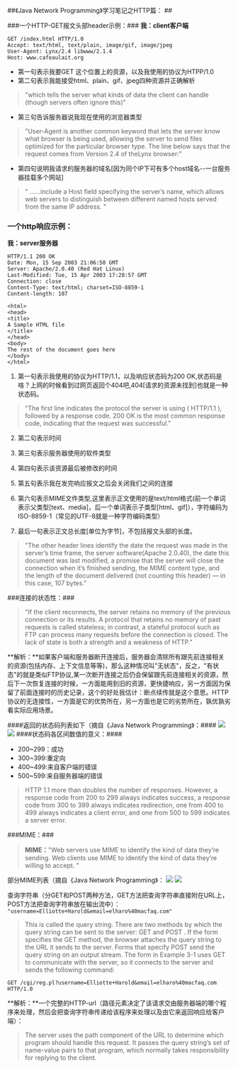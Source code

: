 ##《Java Network Programming》学习笔记之HTTP篇：  ##

###一个HTTP-GET报文头部header示例：###
**我：client客户端**

	GET /index.html HTTP/1.0  
	Accept: text/html, text/plain, image/gif, image/jpeg  
	User-Agent: Lynx/2.4 libwww/2.1.4  
	Host: www.cafeaulait.org

- 第一句表示我要GET 这个位置上的资源，以及我使用的协议为HTPP/1.0
- 第二句表示我能接受html、plain、gif、jpeg四种资源并正确解析
> "which tells the server what kinds of data the client can handle (though servers often ignore this)"

- 第三句告诉服务器说我现在使用的浏览器类型  
> "User-Agent is another common keyword that lets the server know what browser is being used, allowing the server to send files optimized for the particular browser type. The line below says that the request comes from Version 2.4 of theLynx browser:"

- 第四句说明我请求的服务器的域名[因为同个IP下可有多个host域名--一台服务器挂载多个网站]
> " ……include a Host field specifying the server’s name, which allows web servers to distinguish between different named hosts served from the same IP address. "


### 一个http响应示例： ###
**我：server服务器**

	HTTP/1.1 200 OK
	Date: Mon, 15 Sep 2003 21:06:50 GMT
	Server: Apache/2.0.40 (Red Hat Linux)
	Last-Modified: Tue, 15 Apr 2003 17:28:57 GMT
	Connection: close
	Content-Type: text/html; charset=ISO-8859-1
	Content-length: 107
	
	<html>
	<head>
	<title>
	A Sample HTML file
	</title>
	</head>
	<body>
	The rest of the document goes here
	</body>
	</html>


1. 第一句表示我使用的协议为HTTP/1.1，以及响应状态码为200 OK,状态码是啥？上网的时候看到过网页返回个404吧,404[请求的资源未找到]也就是一种状态码。
> "The first line indicates the protocol the server is using ( HTTP/1.1 ), followed by a response code. 200 OK is the most common response code, indicating that the request was successful."

2. 第二句表示时间

3. 第三句表示服务器使用的软件类型

4. 第四句表示该资源最后被修改的时间

5. 第五句表示我在发完响应报文之后会关闭我们之间的连接

6. 第六句表示MIME文件类型,这里表示正文使用的是text/html格式(前一个单词表示父类型[text、media]，后一个单词表示子类型[html、gif]），字符编码为ISO-8859-1（常见的UTF-8就是一种字符编码类型）

7. 最后一句表示正文总长度[单位为字节]，不包括报文头部的长度。
> "The other header lines identify the date the request was made in the server’s time frame, the server software(Apache 2.0.40), the date this document was last modified, a promise that the server will close the connection when it’s finished sending, the MIME content type, and the length of the document delivered (not counting this header) — in this case, 107 bytes."



###连接的状态性：###
> "If the client reconnects, the server retains no memory of the previous connection or its results. A protocol that retains no memory of past requests is called stateless; in contrast, a stateful protocol such as FTP can process many requests before the connection is closed. The lack of state is both a strength and a weakness of HTTP."

 **解析：**如果客户端和服务器断开连接后，服务器会清除所有跟先前连接相关的资源(包括内存、上下文信息等等)，那么这种情况叫"无状态"，反之，"有状态"的就是类似FTP协议,某一次断开连接之后仍会保留跟先前连接相关的资源，然后下一次恢复连接的时候，一方面能用到旧的资源，更快捷响应，另一方面因为保留了前面连接时的历史记录，这个的好处我估计：断点续传就是这个意思。HTTP协议的无连接性，一方面是它的优势所在，另一方面也是它的劣势所在，孰优孰劣看实际应用场景。

####返回的状态码列表如下（摘自《Java Network Programming》：####
![](https://github.com/Victor-Lv/Network_Programming/blob/master/image/HttpResponse-Status-1.PNG)
![](https://github.com/Victor-Lv/Network_Programming/blob/master/image/HttpResponse-Status-2.PNG)
####状态码各区间数值的意义：####
- 200~299：成功
- 300~399:重定向
- 400~499:来自客户端的错误
- 500~599:来自服务器端的错误
> HTTP 1.1 more than doubles the number of responses. However, a response code from 200 to 299 always indicates success, a response code from 300 to 399 always indicates redirection, one from 400 to 499 always indicates a client error, and one from 500 to 599 indicates a server error.

###MIME：###
> **MIME：**"Web servers use MIME to identify the kind of data they’re sending. Web clients use MIME to identify the kind of data they’re willing to accept. "

部分MIME列表（摘自《Java Network Programming》：
![](https://github.com/Victor-Lv/Network_Programming/blob/master/image/MIME-1.PNG)
![](https://github.com/Victor-Lv/Network_Programming/blob/master/image/MIME-2.PNG)

查询字符串（分GET和POST两种方法，GET方法把查询字符串直接附在URL上，POST方法把查询字符串放在输出流中）：  
`"username=Elliotte+Harold&email=elharo%40macfaq.com"`
> This is called the query string. There are two methods by which the query string can be sent to the server: GET and POST . If the form specifies the GET method, the browser attaches the query string to the URL it sends to the server. Forms that specify POST send the query string on an output stream. The form in Example 3-1 uses GET to communicate with the server, so it connects to the server and sends the following command:
> 
	GET /cgi/reg.pl?username=Elliotte+Harold&email=elharo%40macfaq.com HTTP/1.0

**解析：**一个完整的HTTP-url（路径元素决定了该请求交由服务器端的哪个程序来处理，然后会把查询字符串传递给该程序来处理以及由它来返回响应给客户端）：


> The server uses the path component of the URL to determine which program should handle this request. It passes the query string’s set of name-value pairs to that program, which normally takes responsibility for replying to the client.


 